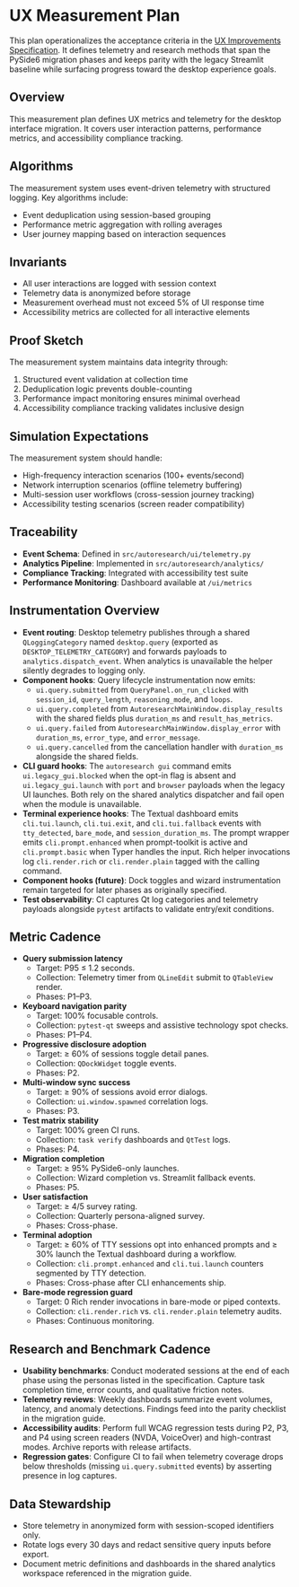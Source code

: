 # UX Measurement Plan

This plan operationalizes the acceptance criteria in the
[UX Improvements Specification](ux-improvements-spec.md). It defines telemetry
and research methods that span the PySide6 migration phases and keeps parity
with the legacy Streamlit baseline while surfacing progress toward the desktop
experience goals.

## Overview

This measurement plan defines UX metrics and telemetry for the desktop interface migration. It covers user interaction patterns, performance metrics, and accessibility compliance tracking.

## Algorithms

The measurement system uses event-driven telemetry with structured logging. Key algorithms include:
- Event deduplication using session-based grouping
- Performance metric aggregation with rolling averages
- User journey mapping based on interaction sequences

## Invariants

- All user interactions are logged with session context
- Telemetry data is anonymized before storage
- Measurement overhead must not exceed 5% of UI response time
- Accessibility metrics are collected for all interactive elements

## Proof Sketch

The measurement system maintains data integrity through:
1. Structured event validation at collection time
2. Deduplication logic prevents double-counting
3. Performance impact monitoring ensures minimal overhead
4. Accessibility compliance tracking validates inclusive design

## Simulation Expectations

The measurement system should handle:
- High-frequency interaction scenarios (100+ events/second)
- Network interruption scenarios (offline telemetry buffering)
- Multi-session user workflows (cross-session journey tracking)
- Accessibility testing scenarios (screen reader compatibility)

## Traceability

- **Event Schema**: Defined in `src/autoresearch/ui/telemetry.py`
- **Analytics Pipeline**: Implemented in `src/autoresearch/analytics/`
- **Compliance Tracking**: Integrated with accessibility test suite
- **Performance Monitoring**: Dashboard available at `/ui/metrics`

## Instrumentation Overview

- **Event routing**: Desktop telemetry publishes through a shared
  `QLoggingCategory` named ``desktop.query`` (exported as
  ``DESKTOP_TELEMETRY_CATEGORY``) and forwards payloads to
  `analytics.dispatch_event`. When analytics is unavailable the helper silently
  degrades to logging only.
- **Component hooks**: Query lifecycle instrumentation now emits:
  - `ui.query.submitted` from `QueryPanel.on_run_clicked` with
    `session_id`, `query_length`, `reasoning_mode`, and `loops`.
  - `ui.query.completed` from `AutoresearchMainWindow.display_results` with the
    shared fields plus `duration_ms` and `result_has_metrics`.
  - `ui.query.failed` from `AutoresearchMainWindow.display_error` with
    `duration_ms`, `error_type`, and `error_message`.
  - `ui.query.cancelled` from the cancellation handler with
    `duration_ms` alongside the shared fields.
- **CLI guard hooks**: The `autoresearch gui` command emits
  `ui.legacy_gui.blocked` when the opt-in flag is absent and
  `ui.legacy_gui.launch` with `port` and `browser` payloads when the legacy UI
  launches. Both rely on the shared analytics dispatcher and fail open when the
  module is unavailable.
- **Terminal experience hooks**: The Textual dashboard emits
  `cli.tui.launch`, `cli.tui.exit`, and `cli.tui.fallback` events with
  `tty_detected`, `bare_mode`, and `session_duration_ms`. The prompt wrapper
  emits `cli.prompt.enhanced` when prompt-toolkit is active and
  `cli.prompt.basic` when Typer handles the input. Rich helper invocations log
  `cli.render.rich` or `cli.render.plain` tagged with the calling command.
- **Component hooks (future)**: Dock toggles and wizard instrumentation remain
  targeted for later phases as originally specified.
- **Test observability**: CI captures Qt log categories and telemetry payloads
  alongside `pytest` artifacts to validate entry/exit conditions.

## Metric Cadence

- **Query submission latency**
  - Target: P95 ≤ 1.2 seconds.
  - Collection: Telemetry timer from `QLineEdit` submit to `QTableView` render.
  - Phases: P1–P3.
- **Keyboard navigation parity**
  - Target: 100% focusable controls.
  - Collection: `pytest-qt` sweeps and assistive technology spot checks.
  - Phases: P1–P4.
- **Progressive disclosure adoption**
  - Target: ≥ 60% of sessions toggle detail panes.
  - Collection: `QDockWidget` toggle events.
  - Phases: P2.
- **Multi-window sync success**
  - Target: ≥ 90% of sessions avoid error dialogs.
  - Collection: `ui.window.spawned` correlation logs.
  - Phases: P3.
- **Test matrix stability**
  - Target: 100% green CI runs.
  - Collection: `task verify` dashboards and `QtTest` logs.
  - Phases: P4.
- **Migration completion**
  - Target: ≥ 95% PySide6-only launches.
  - Collection: Wizard completion vs. Streamlit fallback events.
  - Phases: P5.
- **User satisfaction**
  - Target: ≥ 4/5 survey rating.
  - Collection: Quarterly persona-aligned survey.
  - Phases: Cross-phase.
- **Terminal adoption**
  - Target: ≥ 60% of TTY sessions opt into enhanced prompts and ≥ 30% launch
    the Textual dashboard during a workflow.
  - Collection: `cli.prompt.enhanced` and `cli.tui.launch` counters segmented
    by TTY detection.
  - Phases: Cross-phase after CLI enhancements ship.
- **Bare-mode regression guard**
  - Target: 0 Rich render invocations in bare-mode or piped contexts.
  - Collection: `cli.render.rich` vs. `cli.render.plain` telemetry audits.
  - Phases: Continuous monitoring.

## Research and Benchmark Cadence

- **Usability benchmarks**: Conduct moderated sessions at the end of each phase
  using the personas listed in the specification. Capture task completion time,
  error counts, and qualitative friction notes.
- **Telemetry reviews**: Weekly dashboards summarize event volumes, latency, and
  anomaly detections. Findings feed into the parity checklist in the migration
  guide.
- **Accessibility audits**: Perform full WCAG regression tests during P2, P3,
  and P4 using screen readers (NVDA, VoiceOver) and high-contrast modes. Archive
  reports with release artifacts.
- **Regression gates**: Configure CI to fail when telemetry coverage drops below
  thresholds (missing `ui.query.submitted` events) by asserting presence in
  log captures.

## Data Stewardship

- Store telemetry in anonymized form with session-scoped identifiers only.
- Rotate logs every 30 days and redact sensitive query inputs before export.
- Document metric definitions and dashboards in the shared analytics workspace
  referenced in the migration guide.
